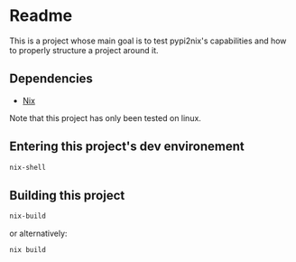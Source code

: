 Readme
======

This is a project whose main goal is to test pypi2nix's
capabilities and how to properly structure a project around
it.


Dependencies
------------

 -  [Nix](https://nixos.org/nix/download.html)


Note that this project has only been tested on linux.


Entering this project's dev environement
----------------------------------------

```bash
nix-shell
```


Building this project
---------------------

```bash
nix-build
```

or alternatively:

```bash
nix build
```
